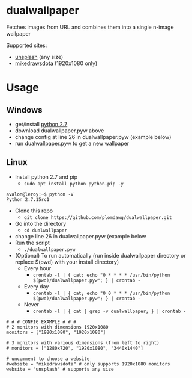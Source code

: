 # dualwallpaper
Fetches images from URL and combines them into a single n-image wallpaper

Supported sites:
  - [unsplash](https://www.unsplash.com) (any size)
  - [mikedrawsdota](http://mdd.hirshon.net/) (1920x1080 only)
  
# Usage

## Windows
  - get/install [python 2.7](https://www.python.org/downloads/)
  - download dualwallpaper.pyw above
  - change config at line 26 in dualwallpaper.pyw (example below)
  - run dualwallpaper.pyw to get a new wallpaper
  
  
## Linux
  - Install python 2.7 and pip
    - `sudo apt install python python-pip -y`
 ```
 avalon@leroy:~$ python -V
 Python 2.7.15rc1
 ```
  - Clone this repo 
    - `git clone https://github.com/plomdawg/dualwallpaper.git`
  - Go into the directory
    - `cd dualwallpaper`
  - change line 26 in dualwallpaper.pyw (example below
  - Run the script
    - `./dualwallpaper.pyw`
  - (Optional) To run automatically (run inside dualwallpaper directory or replace $(pwd) with your install directory)
    - Every hour
      - `crontab -l | { cat; echo "0 * * * * /usr/bin/python $(pwd)/dualwallpaper.pyw"; } | crontab -`
    - Every day
      - `crontab -l | { cat; echo "0 0 * * * /usr/bin/python $(pwd)/dualwallpaper.pyw"; } | crontab -`
    - Never
      - `crontab -l | { cat | grep -v dualwallpaper; } | crontab -`
  
```
# # # CONFIG EXAMPLE # # #
# 2 monitors with dimensions 1920x1080
monitors = ["1920x1080", "1920x1080"]

# 3 monitors with various dimensions (from left to right)
# monitors = ["1280x720", "1920x1080", "3440x1440"]

# uncomment to choose a website
#website = "mikedrawsdota" # only supports 1920x1080 monitors
website = "unsplash" # supports any size
```
